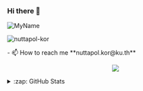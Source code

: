 ### Hi there 👋
![MyName](https://media.giphy.com/media/CVZetJjmCNtIaHI8Pq/giphy.gif)

<p align="left"> <img src="https://komarev.com/ghpvc/?username=nuttapol-kor&label=Profile%20views&color=0e75b6&style=flat" alt="nuttapol-kor" /> </p>
- 📫 How to reach me **nuttapol.kor@ku.th**

<p  align="center">
  <img align="center" src="https://github-readme-stats.vercel.app/api/top-langs/?username=nuttapol-kor&theme=material-palenight&hide_langs_below=1&layout=compact" />

<details>
  <summary>:zap: GitHub Stats</summary>
  <img align="center" src="https://github-readme-stats.vercel.app/api?username=nuttapol-kor&show_icons=true&theme=material-palenight&line_height=21"/>
</details>

<!--
**nuttapol-kor/nuttapol-kor** is a ✨ _special_ ✨ repository because its `README.md` (this file) appears on your GitHub profile.

Here are some ideas to get you started:

- 🔭 I’m currently working on ...
- 🌱 I’m currently learning ...
- 👯 I’m looking to collaborate on ...
- 🤔 I’m looking for help with ...
- 💬 Ask me about ...
- 📫 How to reach me: ...
- 😄 Pronouns: ...
- ⚡ Fun fact: ...
-->
